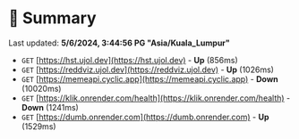 # 📖 Summary
Last updated: **5/6/2024, 3:44:56 PG "Asia/Kuala_Lumpur"**

- `GET` [https://hst.ujol.dev](https://hst.ujol.dev) - **Up** (856ms)
- `GET` [https://reddviz.ujol.dev](https://reddviz.ujol.dev) - **Up** (1026ms)
- `GET` [https://memeapi.cyclic.app](https://memeapi.cyclic.app) - **Down** (10020ms)
- `GET` [https://klik.onrender.com/health](https://klik.onrender.com/health) - **Down** (1241ms)
- `GET` [https://dumb.onrender.com](https://dumb.onrender.com) - **Up** (1529ms)
